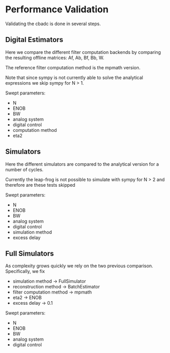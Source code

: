 # Performance Validation

Validating the cbadc is done in several steps.

## Digital Estimators

Here we compare the different filter computation backends by comparing the resulting
offline matrices: Af, Ab, Bf, Bb, W.

The reference filter computation method is the mpmath version.

Note that since sympy is not currently able to solve the analytical expressions
we skip sympy for N > 1.

Swept parameters:
- N
- ENOB
- BW
- analog system
- digital control
- computation method
- eta2

## Simulators

Here the different simulators are compared to the analytical version for a number of cycles.

Currently the leap-frog is not possible to simulate with sympy for N > 2 and therefore are these tests skipped

Swept parameters:
- N
- ENOB
- BW
- analog system
- digital control
- simulation method
- excess delay

## Full Simulators

As complexity grows quickly we rely on the two previous comparison. Specifically, we fix

- simulation method -> FullSimulator
- reconstruction method -> BatchEstimator
- filter computation method -> mpmath
- eta2 -> ENOB
- excess delay -> 0.1


Swept parameters:
- N
- ENOB
- BW
- analog system
- digital control
